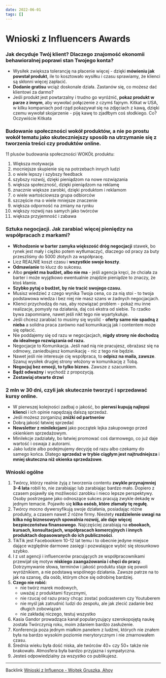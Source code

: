 ```yaml
---
date: 2022-06-01
tags: []
---
```

# Wnioski z Influencers Awards

### Jak decyduje Twój klient? Dlaczego znajomość ekonomii behawioralnej poprawi stan Twojego konta?

- Wysiłek zwiększa tolerancję na płacenie więcej - dzięki **mówieniu jak powstał produkt**, ile to kosztowało wysiłku i czasu sprawiamy, że klienci są skłonni więcej zapłacić. 
- **Dodanie gratisu** wciąż doskonale działa. Zastanów się, co możesz dać klientowi za darmo?
- Jeśli produkt jest powtarzalny i trudno go wyróżnić, **pokaz produkt w parze z innym**, aby wywołać połączenie z czymś fajnym. Kitkat w USA, w kilku kompaniach pod rząd pokazywał się na zdjęciach z kawą, dzięki czemu wywołał skojarzenie - piję kawę to zjadłbym coś słodkiego. Co? Oczywiście Kitkata

### Budowanie społeczności wokół produktów, a nie po prostu wokół tematu jako skuteczniejszy sposób na utrzymanie się z tworzenia treści czy produktów online.

11 plusów budowania społeczności WOKÓŁ produktu:
1. Większa motywacja
2. mocniejsze skupienie się na potrzebach innych ludzi
3. o wiele lepszy i szybszy feedback
4. szybszy rozwój, dzięki pieniądzom na nowe rozwiązania
5. większa społeczność, dzięki pieniądzom na reklamę
6. znacznie większe zarobki, dzięki produktom i reklamom
7. o wiele wartościowsza grupa odbiorców
8. szczęście ma o wiele mniejsze znaczenie
9. większa odporność na zmiany na rynku
10. większy rozwój nas samych jako twórców
11. większa przyjemność i zabawa

### Sztuka negocjacji. Jak zarabiać więcej pieniędzy na współpracach z markami?

- **Wchodzenie w barter zamyka większość dróg negocjacji** stawek, bo rynek jest mały i ciężko potem wytłumaczyć, dlaczego od pracy za buty przeszliśmy do 5000 złotych za współpracę.
- Licz REALNIE koszt czasu i **wszystkie swoje koszty**.
- **Odmawianie** to klucz do sukcesu.
- Albo **projekt ma budżet, albo nie ma** - jeśli agencja kręci, że chciała za barter i może wyjątkowo ewentualnie znajdzie pieniądze to znaczy, że ktoś kłamie.
- **Szybko pytaj o budżet, by nie tracić swojego czasu.**
- Musisz wiedzieć z czego wynika Twoja cena, co za nią stoi - to twoja podstawowa wiedza i bez niej nie masz szans w żadnych negocjacjach.
- Klienci przychodzą do nas, aby rozwiązać problem - pokaż mu inne realizacje, pomysły na działania, daj coś ekstra od siebie. To rzadko bywa zapomniane, nawet jeśli nikt tego nie wyartykułuje.
- Jeśli chcesz zarabiać to musimy się wysilić - **oferty same nie spadną z nieba** a solidna praca zarówno nad komunikacją jak i contentem może się opłacić.
- Nie poddajemy się od razu w negocjacjach, **nigdy strony nie dochodzą do idealnego rozwiązania od razu.**  
- Negocjacje to Komunikacja. Jeśli nad nią nie pracujesz, obrażasz się na odmowy, zaniedbujesz komunikację - nic z tego nie będzie.
- Nawet jeśli nie interesuje cię współpraca, to **odpisz na maila, zawsze**. Szanuj wysiłek drugiej strony włożony w komunikację z Tobą.
- **Negocjuj bez emocji, to tylko biznes**. Zawsze z szacunkiem.
- **Bądź odważny** i wychodź z propozycją.
- **Zostawiaj otwarte drzwi**

### 2 mln w 30 dni, czyli jak skutecznie tworzyć i sprzedawać kursy online.

- W pierwszej kolejności zadbaj o jakość, bo **pierwsi kupują najlepsi klienci** i ich opinie napędzają dalszą sprzedaż.
- Jeśli możesz zorganizuj **zniżki od partnerów** 
- Dobrą jakość łatwiej sprzedać
- **Newsletter z minilekcjami** jako początek lejka zakupowego przed okienkiem sprzedażowym.
- Minilekcje zadziałały, bo łatwiej promować coś darmowego, co już daje wartość i oswaja z autorami.
- Jako ludzie albo podejmujemy decyzję od razu albo czekamy do samego końca. Dlatego **sprzedaż w trybie ciągłym jest najtrudniejsza** i **mniej skuteczna niż okienka sprzedażowe**.

### Wnioski ogólne
1. Twórcy, którzy realnie żyją z tworzenia contentu **zwykle przynajmniej 3-4 lata** robili to, nie zarabiając lub zarabiając bardzo mało. Dopiero z czasem pojawiły się możliwości zarobku i nieco lepsze perspektywy. Osoby postrzegane jako odnoszące sukces pracują zwykle dekadę w jednym temacie. Pojawiło się **kilka osósb, które złamały tę regułę**.
2. Twórcy mocno dywersyfikują swoje działania, posiadając różne produkty, a czasem nawet 2 różne firmy. Niestety **rozdzielenie uwagi na kilka nóg biznesowych spowalnia rozwój, ale daje więcej bezpieczeństwa finansowego**. Najczęściej zarabiają na **ebookach, kursach, konsultacjach, współpracach komercyjnych i innych produktach dopasowanych do ich publiczności**.
3. TikTik jest Facebookiem 10-12 lat temu i to obecnie jedyne miejsce dające względnie darmowe zasięgi i pozwalające wybić się stosunkowo szybko.
4. I z ust agencji i influencerów pracujących ze współpracownikami przewijał się motyw **niskiego zaangażowania i chęci do pracy**. Dotrzymywanie słowa, terminów i jakość produktu staje się powoli wyróżnikiem, a nie podstawą wspólnego działania. Zawsze patrze na to jak na szansę, dla osób, którym chce się odrobinę bardziej.
5. **Czego nie robić**: 
	- nie twórz marek modowych, 
	- uważaj z produktami fizycznymi, 
	- nie rzucaj od razu pracy chcąc zostać podcasterem czy Youtuberem
	- nie myśl jak zatrudnić ludzi do zespołu, ale jak zlecić zadanie bez długich zobowiązań
	- nie zakładaj niczego, testuj wszystko
6. Kasia Gandor prowadząca kanał popularyzujący szerokopojętą naukę została Twórczynią roku, moim zdaniem bardzo zasłużenie.
7. Konferencja poza jednym miałkim panelem z ludżmi, których nie znałem była na bardzo wysokim poziomie merytorycznym i nie zmarnowałem czasu.
8. Średnia wieku była dość niska, ale twórców 40+ czy 50+ także nie brakowało. Atmosfera była bardzo przyjazna i sympatyczna.
9. Jesteś odpowiedzialny za wszystko co publikujesz. 
---
Backlink
[Wnioski z Influence - Wojtek Gruszka, Ahoy](https://community.ahoy.so/c/kawka-i-herbatka/wnioski-dla-tworcow-od-tworcow-z-influencers-live-wroclaw-2022)